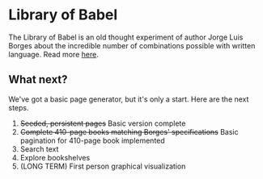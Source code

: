 # Library of Babel

The Library of Babel is an old thought experiment of author Jorge Luis Borges about the incredible number of combinations possible with written language. Read more [here](https://en.wikipedia.org/wiki/The_Library_of_Babel).

## What next?

We've got a basic page generator, but it's only a start. Here are the next steps.

1. ~~Seeded, persistent pages~~ Basic version complete
2. ~~Complete 410-page books matching Borges' specifications~~ Basic pagination for 410-page book implemented
3. Search text
4. Explore bookshelves
5. (LONG TERM) First person graphical visualization